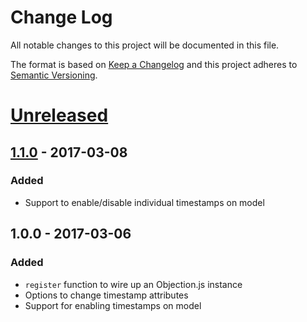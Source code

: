 # Change Log

All notable changes to this project will be documented in this file.

The format is based on [Keep a Changelog](http://keepachangelog.com/)
and this project adheres to [Semantic Versioning](http://semver.org/).

# [Unreleased][]

## [1.1.0][] - 2017-03-08
### Added
- Support to enable/disable individual timestamps on model

## 1.0.0 - 2017-03-06
### Added
- `register` function to wire up an Objection.js instance
- Options to change timestamp attributes
- Support for enabling timestamps on model

[Unreleased]: https://github.com/ackerdev/objection-timestamp/compare/v1.1.0...HEAD
[1.1.0]: https://github.com/ackerdev/objection-timestamp/compare/v1.0.0...v1.1.0
